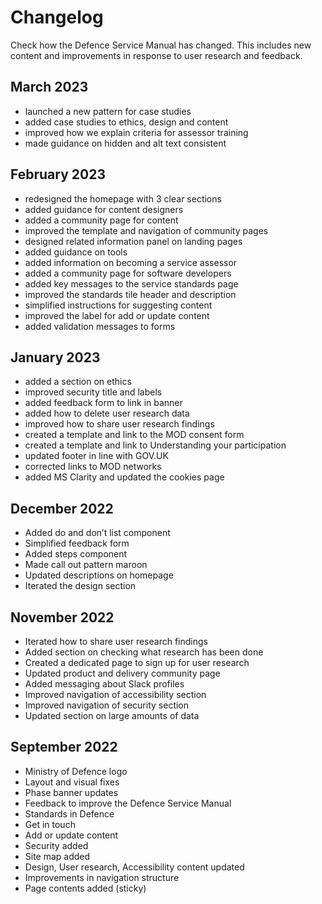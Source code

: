 # Changelog

Check how the Defence Service Manual has changed. This includes new content and improvements in response to user research and feedback.

## March 2023

- launched a new pattern for case studies
- added case studies to ethics, design and content
- improved how we explain criteria for assessor training 
- made guidance on hidden and alt text consistent


## February 2023

- redesigned the homepage with 3 clear sections
- added guidance for content designers
- added a community page for content
- improved the template and navigation of community pages
- designed related information panel on landing pages
- added guidance on tools
- added information on becoming a service assessor
- added a community page for software developers
- added key messages to the service standards page
- improved the standards tile header and description
- simplified instructions for suggesting content
- improved the label for add or update content
- added validation messages to forms

## January 2023

- added a section on ethics
- improved security title and labels
- added feedback form to link in banner
- added how to delete user research data
- improved how to share user research findings
- created a template and link to the MOD consent form
- created a template and link to Understanding your participation
- updated footer in line with GOV.UK
- corrected links to MOD networks
- added MS Clarity and updated the cookies page

## December 2022

- Added do and don’t list component
- Simplified feedback form
- Added steps component
- Made call out pattern maroon
- Updated descriptions on homepage
- Iterated the design section

## November 2022

- Iterated how to share user research findings
- Added section on checking what research has been done
- Created a dedicated page to sign up for user research
- Updated product and delivery community page
- Added messaging about Slack profiles
- Improved navigation of accessibility section
- Improved navigation of security section
- Updated section on large amounts of data

## September 2022

- Ministry of Defence logo
- Layout and visual fixes
- Phase banner updates
- Feedback to improve the Defence Service Manual
- Standards in Defence
- Get in touch
- Add or update content
- Security added
- Site map added
- Design, User research, Accessibility content updated
- Improvements in navigation structure
- Page contents added (sticky)

